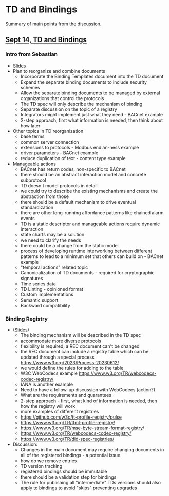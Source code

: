 # TD and Bindings

Summary of main points from the discussion.

## [Sept 14, TD and Bindings](https://www.w3.org/2023/09/14-wot-minutes.html#t04)

### Intro from Sebastian
- [Slides](https://github.com/w3c/wot/blob/main/PRESENTATIONS/2023-09-tpac/2023-09-14-TD2-Planning-Sebastian.pdf)
- Plan to reorganize and combine documents
     - Incorporate the Binding Templates document into the TD document
     - Expand the separate binding documents to include security schemes
     - Allow the separate binding documents to be managed by external organizations that control the protocols
     - The TD spec will only describe the mechanism of binding
     - Separate discussion on the topic of a registry
     - Integrators might implement just what they need - BACnet example
     - 2-step approach, first what information is needed, then think about how later
- Other topics in TD reorganization
     - base terms
     - common server connection 
     - extensions to protocols - Modbus endian-ness example
     - driver parameters - BACnet example
     - reduce duplication of text - content type example
- Manageable actions 
     - BACnet has return codes, non-specific to BACnet 
     - there should be an abstract interaction model and concrete subprotocol 
     - TD doesn't model protocols in detail
     - we could try to describe the existing mechanisms and create the abstraction from those
     - there should be a default mechanism to drive eventual standardization
     - there are other long-running affordance patterns like chained alarm events
     - TD is a static descriptor and manageable actions require dynamic interaction
     - state charts may be a solution 
     - we need to clarify the needs
     - there could be a change from the static model
     - process of developing runtime interworking between different patterns to lead to a minimum set that others can build on - BACnet example
     - "temporal actions" related topic
     - Canonicalization of TD documents - required for cryptographic signatures
     - Time series data
     - TD Linting - opinioned format 
     - Custom implementations
     - Semantic support 
     - Backward compatibility
 
### Binding Registry
- ([Slides](https://github.com/w3c/wot/blob/main/PRESENTATIONS/2023-09-tpac/2023-09-14-WoT-TPAC-Registry-Korkan.pdf))
     - The binding mechanism will be described in the TD spec
     - accommodate more diverse protocols
     - flexibility is required, a REC document can't be changed
     - the REC document can include a registry table which can be updated through a special process https://www.w3.org/2023/Process-20230612/
     - we would define the rules for adding to the table
     - W3C WebCodecs example https://www.w3.org/TR/webcodecs-codec-registry/
     - IANA is another example
     - Need to have a follow-up discussion with WebCodecs (action?)
     - What are the requirements and guarantees
     - 2-step approach - first, what kind of information is needed, then how the registry will work
     - more examples of different registries
     - https://github.com/w3c/tt-profile-registry/pulse
     - https://www.w3.org/TR/ttml-profile-registry/
     - https://www.w3.org/TR/mse-byte-stream-format-registry/
     - https://www.w3.org/TR/webcodecs-codec-registry/
     - https://www.w3.org/TR/did-spec-registries/
- Discussion:
     - Changes in the main document may require changing documents in all of the registered bindings - a potential issue
     - how do we remove entries
     - TD version tracking
     - registered bindings should be immutable
     - there should be a validation step for bindings
     - The rule for publishing all "intermediate" TDs versions should also apply to bindings to avoid "skips" preventing upgrades
